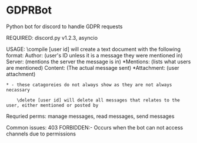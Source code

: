 # GDPRBot
Python bot for discord to handle GDPR requests

REQUIRED: discord.py v1.2.3, asyncio

USAGE:  \compile [user id] will create a text document with the following format:
        Author: (user's ID unless it is a message they were mentioned in)
        Server: (mentions the server the message is in)
        *Mentions: (lists what users are mentioned)
        Content: (The actual message sent)
        *Attachment: (user attachment)
    
    * - these catagoreies do not always show as they are not always necassary
        
        \delete [user id] will delete all messages that relates to the user, either mentioned or posted by
        
Requried perms: manage messages, read messages, send messages

Common issues:
    403 FORBIDDEN:- Occurs when the bot can not access channels due to permissions
